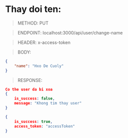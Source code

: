 # Thay doi ten:

> METHOD: PUT

> ENDPOINT: localhost:3000/api/user/change-name

> HEADER: x-access-token

> BODY: 
```json
{
    "name": "Hxo De Cuoly"
}
```

> RESPONSE:

```json
Co the user da bi xoa
{
    is_success: false,
    message: "Khong tim thay user"
}
```


```json
{
    is_success: true,
    access_token: "accessToken"
}
```